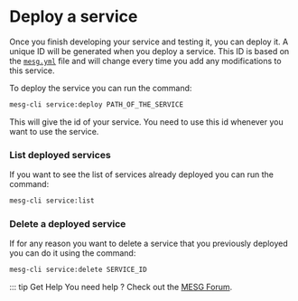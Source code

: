 # Deploy a service

Once you finish developing your service and testing it, you can deploy it. A unique ID will be generated when you deploy a service. This ID is based on the [`mesg.yml`](service-file.md) file and will change every time you add any modifications to this service.

To deploy the service you can run the command:

```bash
mesg-cli service:deploy PATH_OF_THE_SERVICE
```

This will give the id of your service. You need to use this id whenever you want to use the service.

### List deployed services

If you want to see the list of services already deployed you can run the command:

```bash
mesg-cli service:list
```

### Delete a deployed service

If for any reason you want to delete a service that you previously deployed you can do it using the command:

```bash
mesg-cli service:delete SERVICE_ID
```


::: tip Get Help
You need help ? Check out the <a href="https://forum.mesg.com" target="_blank">MESG Forum</a>.
